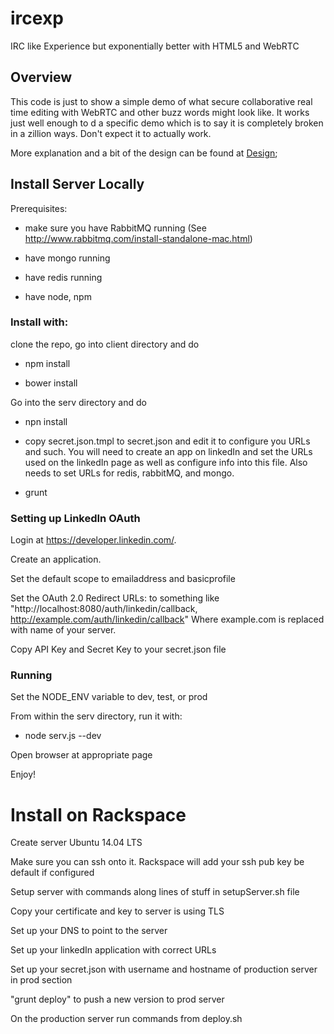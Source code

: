 # ircexp

IRC like Experience but exponentially better with  HTML5 and WebRTC

## Overview

This code is just to show a simple demo of what secure collaborative real time
editing with WebRTC and other buzz words might look like. It works just well
enough to d a specific demo which is to say it is completely broken in a zillion
ways. Don't expect it to actually work.

More explanation and a bit of the design can be found at [Design](Design.md);

## Install Server Locally

Prerequisites:

* make sure you have RabbitMQ running  (See
  http://www.rabbitmq.com/install-standalone-mac.html)

* have mongo running

* have redis running

* have node, npm

### Install with:

clone the repo, go into client directory and do

* npm install

* bower install

Go into the serv directory and do

* npn install

* copy secret.json.tmpl to secret.json and edit it to configure you URLs and
  such. You will need to create an app on linkedIn and set the URLs used on the
  linkedIn page as well as configure info into this file. Also needs to set URLs
  for redis, rabbitMQ, and mongo. 
  
* grunt

### Setting up LinkedIn OAuth

Login at https://developer.linkedin.com/.

Create an application.

Set the default scope to emailaddress and basicprofile

Set the OAuth 2.0 Redirect URLs: to something like
"http://localhost:8080/auth/linkedin/callback,
http://example.com/auth/linkedin/callback"
Where example.com is replaced with name of your server.

Copy API Key and Secret Key to your secret.json file

### Running

Set the NODE_ENV variable to dev, test, or prod

From within the serv directory, run it with:
* node serv.js --dev 

Open browser at appropriate page

Enjoy!

# Install on Rackspace

Create server Ubuntu 14.04 LTS

Make sure you can ssh onto it. Rackspace will add your ssh pub key be default if
configured

Setup server with commands along lines of stuff in setupServer.sh file

Copy your certificate and key to server is using TLS

Set up your DNS to point to the server

Set up your linkedIn application with correct URLs

Set up your secret.json with username and hostname of production server in prod section

"grunt deploy" to push a new version to prod server

On the production server run commands from deploy.sh






